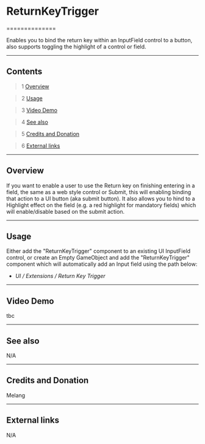# ReturnKeyTrigger

==============

Enables you to bind the return key within an InputField control to a button, also supports toggling the highlight of a control or field.

---------

## Contents

> 1 [Overview](#markdown-header-overview)

> 2 [Usage](#markdown-header-usage)

> 3 [Video Demo](#markdown-header-video-demo)

> 4 [See also](#markdown-header-see-also)

> 5 [Credits and Donation](#markdown-header-credits-and-donation)

> 6 [External links](#markdown-header-external-links)

---------

## Overview

If you want to enable a user to use the Return key on finishing entering in a field, the same as a web style control or Submit, this will enabling binding that action to a UI button (aka submit button).
It also allows you to hind to a Highlight effect on the field (e.g. a red highlight for mandatory fields) which will enable/disable based on the submit action.

---------

## Usage

Either add the "ReturnKeyTrigger" component to an existing UI InputField control, or create an Empty GameObject and add the "ReturnKeyTrigger" component which will automatically add an Input field using the path below:

* *UI / Extensions / Return Key Trigger*

---------

## Video Demo

tbc

---------

## See also

N/A

---------

## Credits and Donation

Melang

---------

## External links

N/A
